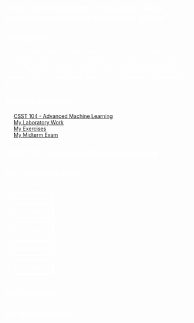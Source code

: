 <body style="background-image: url('https://developer-blogs.nvidia.com/wp-content/uploads/2023/06/deep-learning-visual.png'); background-size: cover; padding: 100px; color: white;">

## "Link and Compilation of Laboratory Work, Exercises and Midterm Exam using github"

## Introduction:
Hello, I'm Lesly-Ann B. Victoria from BSCS-IS-3B. 
Welcome to my compilation of laboratory work, exercises and midterm exam for CSST 104 - Advanced Machine Learning subject. 
These materials cover topics in Data Science, Machine Learning, and Quantitative Methods. 
Below, you'll find a summary of my laboratory work, exercises and the midterm exam related to the subject.

## Table of Contents
1. [CSST 104 - Advanced Machine Learning](#CSST_104_-_Advanced_Machine_Learning)
2. [My Laboratory Work](#My_Laboratory_Work)
3. [My Exercises](#My_Exercises)
4. [My Midterm Exam](#My_Midterm_Exam)

## CSST 104 - Advanced Machine Learning

## My Laboratory Work
1. <a style="color:white; padding: 10px; border-radius: 5px; text-decoration:none; display: inline-block; margin-bottom: 10px; background-color:transparent; border: 2px solid white;" href="https://github.com/LeslyVictoria2/CSST-104---ADVANCED-MACHINE-LEARNING/blob/main/3B_VICTORIA_LAB1.ipynb">Laboratory 1</a>
2. <a style="color:white; padding: 10px; border-radius: 5px; text-decoration:none; display: inline-block; margin-bottom: 10px; background-color:transparent; border: 2px solid white;" href="https://github.com/LeslyVictoria2/CSST-104---ADVANCED-MACHINE-LEARNING/blob/main/3B_VICTORIA_LAB2.ipynb">Laboratory 2</a>
3. <a style="color:white; padding: 10px; border-radius: 5px; text-decoration:none; display: inline-block; margin-bottom: 10px; background-color:transparent; border: 2px solid white;" href="https://github.com/LeslyVictoria2/CSST-104---ADVANCED-MACHINE-LEARNING/blob/main/3B_VICTORIA_LAB3.ipynb">Laboratory 3</a>
4. <a style="color:white; padding: 10px; border-radius: 5px; text-decoration:none; display: inline-block; margin-bottom: 10px; background-color:transparent; border: 2px solid white;" href="https://github.com/LeslyVictoria2/CSST-104---ADVANCED-MACHINE-LEARNING/blob/main/3B_VICTORIA_LAB4.ipynb">Laboratory 4</a>
5. <a style="color:white; padding: 10px; border-radius: 5px; text-decoration:none; display: inline-block; margin-bottom: 10px; background-color:transparent; border: 2px solid white;" href="https://github.com/LeslyVictoria2/CSST-104---ADVANCED-MACHINE-LEARNING/blob/main/3B_VICTORIA_LAB5.ipynb">Laboratory 5</a>

## My Exercises
## My Midterm Exam

</body>
